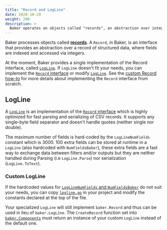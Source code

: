 ```yaml
---
title: "Record and LogLine"
date: 2020-10-29
weight: 200
description: >
  Baker operates on objects called "records", an abstraction over integer-indexable structured data.
---
```


Baker processes objects called [**records**](http://localhost:1313/docs/core-concepts/#record-and-logline).
A `Record`, in Baker, is an interface that provides an abstraction over a record of 
structured data, where fields are indexed and accessed via integers.

At the moment, Baker provides a single implementation of the Record interface,
called [`LogLine`](https://pkg.go.dev/github.com/AdRoll/baker#LogLine).
If `LogLine` doesn't fit your needs, you can implement the 
[`Record` interface](https://pkg.go.dev/github.com/AdRoll/baker#Record) or 
modify [`LogLine`](#custom-logline). See the [custom Record how-to](/docs/how-tos/custom_record/)
for more details about implementing the `Record` interface from scratch.

## LogLine

A [`LogLine`](https://pkg.go.dev/github.com/AdRoll/baker#LogLine) is an implementation
of the [`Record` interface](https://pkg.go.dev/github.com/AdRoll/baker#Record)
which is highly optimized for fast parsing and serializing of CSV records.
It supports any single-byte field separator and doesn't handle quotes (neither single nor double).  

The maximum number of fields is hard-coded by the `LogLineNumFields` constant which is 3000.
100 extra fields can be stored at runtime in a `LogLine` (also hardcoded with `NumFieldsBaker`),
these extra fields are a fast way to exchange data between filters and/or outputs but they are
neither handled during Parsing (i.e `LogLine.Parse`) nor serialization (`LogLine.ToText`).

### Custom LogLine

If the hardcoded values for
[`LogLineNumFields` and `NumFieldsBaker`](https://pkg.go.dev/github.com/AdRoll/baker#pkg-constants)
do not suit your needs, you can copy [`logline.go`](https://github.com/AdRoll/baker/blob/main/logline.go)
in your project and modify the constants declared at the top of the file.

Your specialized `LogLine` will still implement `baker.Record` and thus can be used in lieu
of `baker.LogLine`.
The `CreateRecord` function set into
[`baker.Components`](https://pkg.go.dev/github.com/AdRoll/baker#Components) must return an
instance of your custom `LogLine` instead of the default one.

